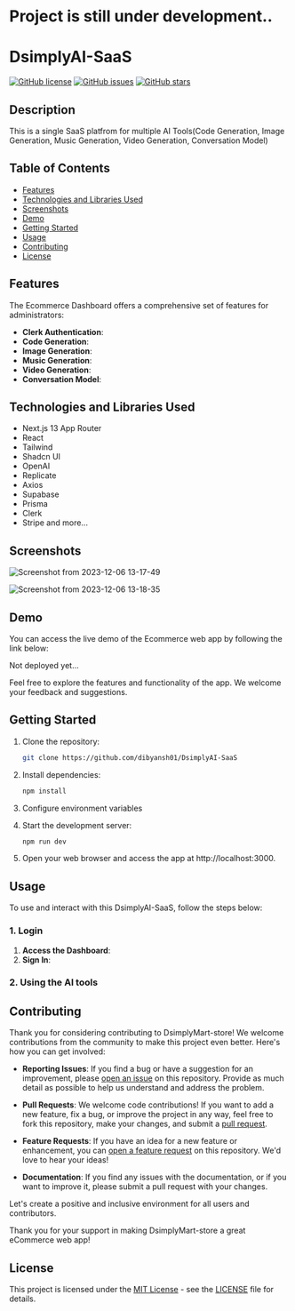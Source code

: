 
# Project is still under development..

# DsimplyAI-SaaS

[![GitHub license](https://img.shields.io/badge/license-MIT-blue.svg)](https://github.com/dibyansh01/DsimplyAI-SaaS/blob/main/LICENSE)
[![GitHub issues](https://img.shields.io/github/issues/dibyansh01/DsimplyMart-dashboard)](https://github.com/dibyansh01/DsimplyAI-SaaS/issues)
[![GitHub stars](https://img.shields.io/github/stars/dibyansh01/DsimplyMart-store)](https://github.com/dibyansh01/DsimplyAI-SaaS/stargazers)


## Description

This is a single SaaS platfrom for multiple AI Tools(Code Generation, Image Generation, Music Generation, Video Generation, Conversation Model) 


## Table of Contents

- [Features](#features)
- [Technologies and Libraries Used](#technologies-and-libraries-used)
- [Screenshots](#screenshots)
- [Demo](#demo)
- [Getting Started](#getting-started)
- [Usage](#usage)
- [Contributing](#contributing)
- [License](#license)


## Features

The Ecommerce Dashboard offers a comprehensive set of features for administrators:

- **Clerk Authentication**: 
- **Code Generation**: 
- **Image Generation**: 
- **Music Generation**: 
- **Video Generation**: 
- **Conversation Model**: 
  



## Technologies and Libraries Used

- Next.js 13 App Router
- React
- Tailwind
- Shadcn UI
- OpenAI
- Replicate
- Axios
- Supabase
- Prisma
- Clerk
- Stripe
  and more...
  

## Screenshots

![Screenshot from 2023-12-06 13-17-49](https://github.com/dibyansh01/DsimplyAI-SaaS/assets/129924389/be940547-1fd4-4461-8f36-9d4b892e779b)


![Screenshot from 2023-12-06 13-18-35](https://github.com/dibyansh01/DsimplyAI-SaaS/assets/129924389/00b1467f-d6a2-4173-9d5a-f8f4e3edb68f)




## Demo


You can access the live demo of the Ecommerce web app by following the link below:

Not deployed yet...

Feel free to explore the features and functionality of the app. We welcome your feedback and suggestions.


## Getting Started


1. Clone the repository:

   ```bash
   git clone https://github.com/dibyansh01/DsimplyAI-SaaS
   
2. Install dependencies:

    ```bash
   npm install

3. Configure environment variables

5. Start the development server:
   ```bash
   npm run dev

6. Open your web browser and access the app at http://localhost:3000.
   

## Usage

To use and interact with this DsimplyAI-SaaS, follow the steps below:

### 1. Login

1. **Access the Dashboard**: 
2. **Sign In**: 

### 2. Using the AI tools


## Contributing

Thank you for considering contributing to DsimplyMart-store! We welcome contributions from the community to make this project even better. Here's how you can get involved:

- **Reporting Issues**: If you find a bug or have a suggestion for an improvement, please [open an issue](https://github.com/dibyansh01/DsimplyAI-SaaS/issues) on this repository. Provide as much detail as possible to help us understand and address the problem.

- **Pull Requests**: We welcome code contributions! If you want to add a new feature, fix a bug, or improve the project in any way, feel free to fork this repository, make your changes, and submit a [pull request](https://github.com/dibyansh01/DsimplyAI-SaaS/pulls).

- **Feature Requests**: If you have an idea for a new feature or enhancement, you can [open a feature request](https://github.com/dibyansh01/DsimplyAI-SaaS/issues) on this repository. We'd love to hear your ideas!

- **Documentation**: If you find any issues with the documentation, or if you want to improve it, please submit a pull request with your changes.

Let's create a positive and inclusive environment for all users and contributors.

Thank you for your support in making DsimplyMart-store a great eCommerce web app!


## License

This project is licensed under the [MIT License](https://opensource.org/licenses/MIT) - see the [LICENSE](https://github.com/dibyansh01/DsimplyAI-SaaS/blob/main/LICENSE) file for details.





